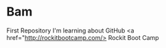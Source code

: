 # Bam
First Repository
I'm learning about GitHub
<a href="http://rockitbootcamp.com/> Rockit Boot Camp</a>

